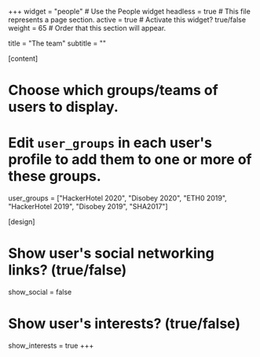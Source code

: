 +++
widget = "people"  # Use the People widget
headless = true  # This file represents a page section.
active = true  # Activate this widget? true/false
weight = 65  # Order that this section will appear.

title = "The team"
subtitle = ""

[content]
  # Choose which groups/teams of users to display.
  #   Edit `user_groups` in each user's profile to add them to one or more of these groups.
  user_groups = ["HackerHotel 2020", "Disobey 2020", "ETH0 2019", "HackerHotel 2019", "Disobey 2019", "SHA2017"]

[design]
  # Show user's social networking links? (true/false)
  show_social = false

  # Show user's interests? (true/false)
  show_interests = true
+++

